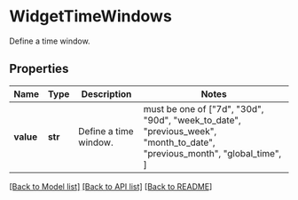 # WidgetTimeWindows

Define a time window.

## Properties
Name | Type | Description | Notes
------------ | ------------- | ------------- | -------------
**value** | **str** | Define a time window. |  must be one of ["7d", "30d", "90d", "week_to_date", "previous_week", "month_to_date", "previous_month", "global_time", ]

[[Back to Model list]](README.md#documentation-for-models) [[Back to API list]](README.md#documentation-for-api-endpoints) [[Back to README]](README.md)


